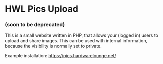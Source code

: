 # HWL Pics Upload
### (soon to be deprecated)

This is a small website written in PHP, that allows your (logged in) users to upload and share images. This can be used with internal information, because the visibility is normally set to private.

Example installation: https://pics.hardwarelounge.net/
